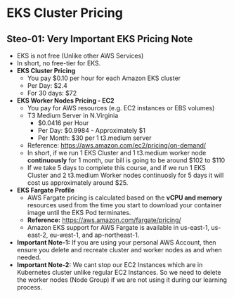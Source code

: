 # EKS Cluster Pricing

## Steo-01: Very Important EKS Pricing Note
- EKS is not free (Unlike other AWS Services)
- In short, no free-tier for EKS.
- **EKS Cluster Pricing**
    - You pay $0.10 per hour for each Amazon EKS cluster
    - Per Day: $2.4
    - For 30 days: $72
- **EKS Worker Nodes Pricing - EC2**
    - You pay for AWS resources (e.g. EC2 instances or EBS volumes) 
    - T3 Medium Server in N.Virginia
        - $0.0416 per Hour
        - Per Day: $0.9984 - Approximately $1
        - Per Month: $30 per 1 t3.medium server
    - Reference: https://aws.amazon.com/ec2/pricing/on-demand/
    - In short, if we run 1 EKS Cluster and 1 t3.medium worker node **continuously** for 1 month, our bill is going to be around $102 to $110
    - If we take 5 days to complete this course, and if we run 1 EKS Cluster and 2 t3.medium Worker nodes continuosly for 5 days it will cost us approximately around $25. 
- **EKS Fargate Profile**
    - AWS Fargate pricing is calculated based on the **vCPU and memory** resources used from the time you start to download your container image until the EKS Pod terminates.
    - **Reference:** https://aws.amazon.com/fargate/pricing/    
    - Amazon EKS support for AWS Fargate is available in us-east-1, us-east-2, eu-west-1, and ap-northeast-1.
- **Important Note-1:** If you are using your personal AWS Account, then ensure you delete and recreate cluster and worker nodes as and when needed. 
- **Important Note-2:** We cant stop our EC2 Instances which are in Kubernetes cluster unlike regular EC2 Instances. So we need to delete the worker nodes (Node Group) if we are not using it during our learning process.
 